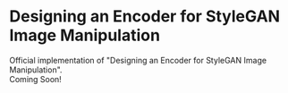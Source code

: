 # Designing an Encoder for StyleGAN Image Manipulation
Official implementation of "Designing an Encoder for StyleGAN Image Manipulation". <br />
Coming Soon!
